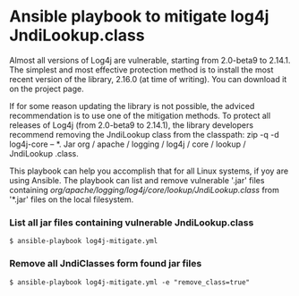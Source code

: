 # Ansible playbook to mitigate log4j JndiLookup.class

Almost all versions of Log4j are vulnerable, starting from 2.0-beta9 to 2.14.1. The simplest and most effective protection method is to install the most recent version of the library, 2.16.0 (at time of writing). You can download it on the project page.

If for some reason updating the library is not possible, the adviced recommendation is to use one of the mitigation methods. To protect all releases of Log4j (from 2.0-beta9 to 2.14.1), the library developers recommend removing the JndiLookup class from the classpath: zip -q -d log4j-core – *. Jar org / apache / logging / log4j / core / lookup / JndiLookup .class.  

This playbook can help you accomplish that for all Linux systems, if yoy are using Ansible. The playbook can list and remove vulnerable '.jar' files containing _org/apache/logging/log4j/core/lookup/JndiLookup.class_ from '*.jar' files on the local filesystem.


### List all jar files containing vulnerable JndiLookup.class

```
$ ansible-playbook log4j-mitigate.yml
```
  
### Remove all JndiClasses form found jar files

```
$ ansible-playbook log4j-mitigate.yml -e "remove_class=true"
``` 
  
